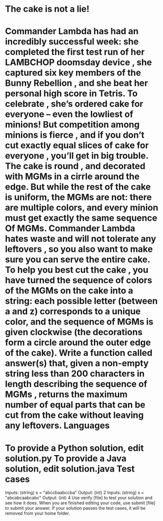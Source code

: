 The cake is not a lie!
======================
Commander Lambda has had an incredibly successful week: she completed the first test run of her LAMBCHOP doomsday device , she captured six key members of the Bunny Rebellion , and she beat her personal high score in Tetris. To celebrate , she’s ordered cake for everyone – even the lowliest of minions! But competition among minions is fierce , and if you don’t cut exactly equal slices of cake for everyone , you’ll get in big trouble.
The cake is round , and decorated with MGMs in a cirrle around the edge. But while the rest of the cake is uniform, the MGMs  are not: there are multiple colors, and every minion must get exactly the same sequence
Of MGMs. Commander Lambda hates waste and will not tolerate any leftovers , so you also want to make sure you can serve the entire cake.
To help you best cut the cake , you have turned the sequence of colors of the MGMs on the cake into a string: each possible letter (between a and z) corresponds to a unique color, and the sequence of MGMs is given clockwise (the decorations form a circle around the outer edge of the cake).
Write a function called answer(s) that, given a non-empty string less than 200 characters in length describing the sequence of MGMs , returns the maximum number of equal parts that can be cut from the cake without leaving any leftovers.
Languages
=========
To provide a Python solution, edit solution.py
To provide a Java solution, edit solution.java
Test cases
==========
Inputs:
        (string) s = "abccbaabccba"
Output:
         (int) 2
Inputs:
        (string) s = "abcabcaabcabc"
Output:
         (int) 4
Use verify [file] to test your solution and see how it does. When you are finished editing your code, use submit [file] to submit your answer. If your solution passes the test cases, it will be removed from your home folder.
